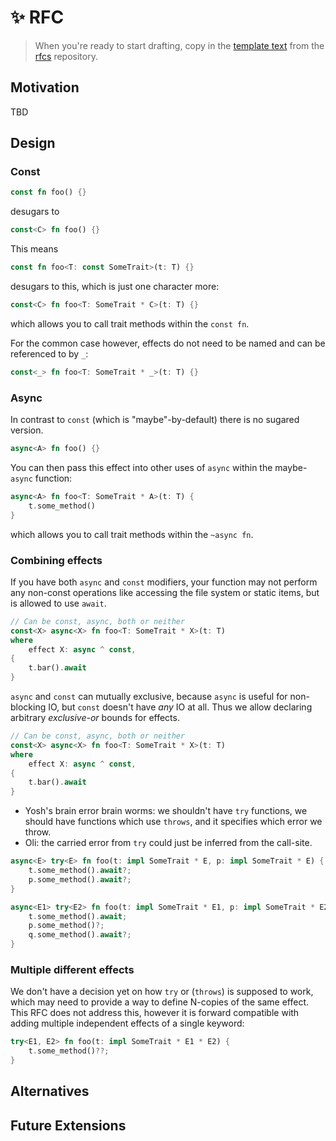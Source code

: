 # ✨ RFC

> When you're ready to start drafting, copy in the [template text](https://raw.githubusercontent.com/rust-lang/rfcs/master/0000-template.md) from the [rfcs](https://github.com/rust-lang/rfcs) repository.

## Motivation

TBD

## Design

### Const

```rust
const fn foo() {}
```

desugars to

```rust
const<C> fn foo() {}
```

This means

```rust
const fn foo<T: const SomeTrait>(t: T) {}
```

desugars to this, which is just one character more:

```rust
const<C> fn foo<T: SomeTrait * C>(t: T) {}
```


which allows you to call trait methods within the `const fn`.

For the common case however, effects do not need to be named and can be referenced to by `_`:

```rust
const<_> fn foo<T: SomeTrait * _>(t: T) {}
```

### Async

In contrast to `const` (which is "maybe"-by-default) there is no
sugared version.

```rust
async<A> fn foo() {}
```

You can then pass this effect into other uses of `async` within
the maybe-`async` function:

```rust
async<A> fn foo<T: SomeTrait * A>(t: T) {
    t.some_method()
}
```

which allows you to call trait methods within the `~async fn`.

### Combining effects

If you have both `async` and `const` modifiers, your function may not perform
any non-const operations like accessing the file system or static items, but is
allowed to use `await`.

```rust
// Can be const, async, both or neither
const<X> async<X> fn foo<T: SomeTrait * X>(t: T)
where
    effect X: async ^ const,
{
    t.bar().await
}
```

`async` and `const` can mutually exclusive, because `async` is useful for non-blocking IO,
but `const` doesn't have *any* IO at all. Thus we allow declaring arbitrary *exclusive-or*
bounds for effects.

```rust
// Can be const, async, both or neither
const<X> async<X> fn foo<T: SomeTrait * X>(t: T)
where
    effect X: async ^ const,
{
    t.bar().await
}
```

- Yosh's brain error brain worms: we shouldn't have `try` functions, we should
  have functions which use `throws`, and it specifies which error we throw.
- Oli: the carried error from `try` could just be inferred from the call-site.

```rust
async<E> try<E> fn foo(t: impl SomeTrait * E, p: impl SomeTrait * E) {
    t.some_method().await?;
    p.some_method().await?;
}
```

```rust
async<E1> try<E2> fn foo(t: impl SomeTrait * E1, p: impl SomeTrait * E2, q: impl SomeTrait * E1 * E2) {
    t.some_method().await;
    p.some_method()?;
    q.some_method().await?;
}
```

### Multiple different effects

We don't have a decision yet on how `try` or (`throws`) is supposed to work, which may need to provide a way to define N-copies of the same effect.
This RFC does not address this, however it is forward compatible with adding multiple independent effects of a single keyword:

```rust
try<E1, E2> fn foo(t: impl SomeTrait * E1 * E2) {
    t.some_method()??;
}
```

## Alternatives

## Future Extensions

